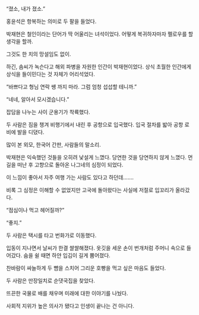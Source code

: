 “졌소, 내가 졌소.”

홍윤석은 항복하는 의미로 두 팔을 들었다.

박재현은 철인이라는 단어가 딱 어울리는 녀석이었다. 어떻게 복귀하자마자 펠로우를 할 생각을 할까.

그것도 한 치의 망설임도 없이.

하긴, 솜씨가 녹슨다고 해외 파병을 자원한 인간이 박재현이었다. 상식 초월한 인간에게 상식을 들이민다는 것 자체가 어리석었다.

“바쁘다고 형님 연락 쌩 까지 마라. 그럼 엄청 섭섭할 테니까.”

“네네, 알아서 모시겠습니다.”

잡담을 나누는 사이 군용기가 착륙했다.

두 사람은 짐을 챙겨 비행기에서 내린 후 공항으로 입국했다. 입국 절차를 밟아 공항 로비에 발을 디뎠다.

많이 본 외모, 한국어 간판, 사람들의 말소리.

박재현은 익숙했던 것들을 오히려 낯설게 느꼈다. 당연한 것을 당연하지 않게 느꼈다. 먼 길을 떠난 후 고향으로 돌아온 나그네의 심정이 되었다.

이 느낌이 좋아서 자주 여행 가는 사람도 있다고 하던데…….

비록 그 심정은 이해할 수 없었지만 고국에 돌아왔다는 사실에 저절로 입꼬리가 올라갔다.

“점심이나 먹고 헤어질까?”

“좋지.”

두 사람은 택시를 타고 번화가로 이동했다.

입동이 지나면서 날씨가 한결 쌀쌀해졌다. 옷깃을 세운 손이 번개처럼 주머니 속으로 들어갔다. 숨을 쉴 때면 하얀 입김이 길게 뿜어졌다.

찬바람이 싸늘하게 두 뺨을 스치어 그리운 호빵을 먹고 싶은 마음도 들었다.

두 사람은 만장일치로 순댓국집을 찾았다.

뜨끈한 국물로 배를 채우며 미래에 대한 이야기를 나눴다.

사회적 지위가 높은 의사가 됐다고 인생이 끝나는 건 아니다.